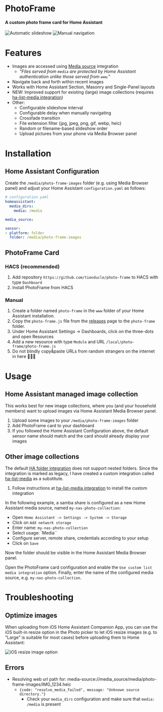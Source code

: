 # PhotoFrame
#### A custom photo frame card for Home Assistant

![Automatic slideshow](docs/images/preview2.gif)
![Manual navigation](docs/images/manual-navigation.gif)

# Features

- Images are accessed using [Media source](https://www.home-assistant.io/integrations/media_source/) integration
  - *"Files served from `media` are protected by Home Assistant authentication unlike those served from `www`."*
- Navigate back and forth within recent images
- Works with Home Assistant Section, Masonry and Single-Panel layouts
- NEW: Improved support for existing (large) image collections (requires [ha-list-media integration](https://github.com/tienducle/ha-list-media))
- Other:
  - Configurable slideshow interval
  - Configurable delay when manually navigating
  - Crossfade transition
  - File extension filter (jpg, jpeg, png, gif, webp, heic)
  - Random or filename-based slideshow order
  - Upload pictures from your phone via Media Browser panel

# Installation

## Home Assistant Configuration
Create the `/media/photo-frame-images` folder (e.g. using Media Browser panel) and adjust your Home Assistant `configuration.yaml` as follows:

```yaml
# configuration.yaml
homeassistant:
  media_dirs:
    media: /media

media_source:

sensor:
- platform: folder
  folder: /media/photo-frame-images
```

## PhotoFrame Card

### HACS (recommended)
1. Add repository `https://github.com/tienducle/photo-frame` to HACS with type `Dashboard`
2. Install PhotoFrame from HACS

### Manual
1. Create a folder named `photo-frame` in the `www` folder of your Home Assistant installation.
2. Copy the `photo-frame.js` file from the [releases](https://github.com/tienducle/photo-frame/releases) page to the `photo-frame` folder.
3. Under Home Assistant Settings -> Dashboards, click on the three-dots and open Resources
4. Add a new resource with type `Module` and URL `/local/photo-frame/photo-frame.js`
5. Do not blindly copy&paste URLs from random strangers on the internet in here 🤷🏻‍♂️

# Usage

## Home Assistant managed image collection

This works best for new image collections, where you (and your household members) want to upload images via Home Assistant Media Browser panel.

1. Upload some images to your `/media/photo-frame-images` folder
2. Add PhotoFrame card to your dashboard
3. If you followed the Home Assistant Configuration above, the default sensor name should match and the card should already display your images

## Other image collections

The default [HA folder integration](https://www.home-assistant.io/integrations/folder/) does not support nested folders. Since the integration is marked as legacy, I have created a custom integration called [ha-list-media](https://github.com/tienducle/ha-list-media) as a substitute.
1. Follow instructions at [ha-list-media integration](https://github.com/tienducle/ha-list-media) to install the custom integration

In the following example, a samba share is configured as a new Home Assistant media source, named `my-nas-photo-collection`:

   - Open `Home Assistant -> Settings -> System -> Storage`
   - Click on `Add network storage`
   - Enter name: `my-nas-photo-collection`
   - Select usage: `Media``
   - Configure server, remote share, credentials according to your setup
   - Click on `Save`

Now the folder should be visible in the Home Assistant Media Browser panel.

Open the PhotoFrame card configuration and enable the `Use custom list media integration` option. Finally, enter the name of the configured media source, e.g. `my-nas-photo-collection`.

# Troubleshooting

## Optimize images
When uploading from iOS Home Assistant Companion App, you can use the iOS built-in resize option in the Photo picker to let iOS resize images (e.g. to "Large" is suitable for most cases) before uploading them to Home Assistant:

![iOS resize image option](docs/images/ios-resize.gif)

## Errors
- Resolving web url path for: media-source://media_source/media/photo-frame-images/IMG_1234.heic
  - `{code: "resolve_media_failed", message: "Unknown source directory."}`
    - Check your `media_dirs` configuration and make sure that `media: /media` is present
